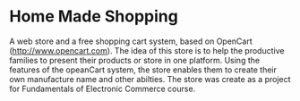 # Home Made Shopping 
A web store and a free shopping cart system, based on OpenCart (http://www.opencart.com). The idea of this store is to help the productive families to present their products or store in one platform. 
Using the features of the opeanCart system, the store enables them to create their own manufacture name and other abilties. The store was create as a project for Fundamentals of Electronic Commerce course.
